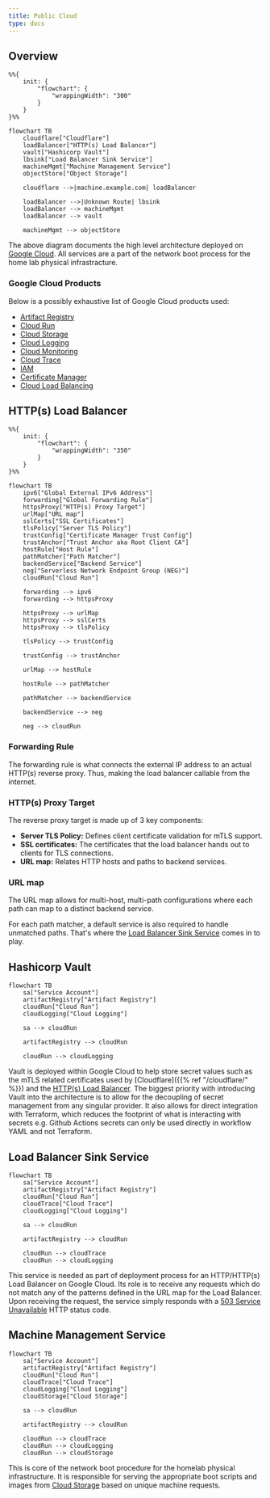 ```yaml
---
title: Public Cloud
type: docs
---
```


## Overview

```mermaid
%%{
    init: {
        "flowchart": {
            "wrappingWidth": "300"
        }
    }
}%%

flowchart TB
    cloudflare["Cloudflare"]
    loadBalancer["HTTP(s) Load Balancer"]
    vault["Hashicorp Vault"]
    lbsink["Load Balancer Sink Service"]
    machineMgmt["Machine Management Service"]
    objectStore["Object Storage"]

    cloudflare -->|machine.example.com| loadBalancer

    loadBalancer -->|Unknown Route| lbsink
    loadBalancer --> machineMgmt
    loadBalancer --> vault

    machineMgmt --> objectStore
```

The above diagram documents the high level architecture deployed on [Google Cloud](https://cloud.google.com).
All services are a part of the network boot process for the home lab physical infrastracture.

### Google Cloud Products

Below is a possibly exhaustive list of Google Cloud products used:

- [Artifact Registry](https://cloud.google.com/artifact-registry/)
- [Cloud Run](https://cloud.google.com/run)
- [Cloud Storage](https://cloud.google.com/storage)
- [Cloud Logging](https://cloud.google.com/logging)
- [Cloud Monitoring](https://cloud.google.com/monitoring)
- [Cloud Trace](https://cloud.google.com/trace)
- [IAM](https://cloud.google.com/security/products/iam)
- [Certificate Manager](https://cloud.google.com/certificate-manager/docs/overview)
- [Cloud Load Balancing](https://cloud.google.com/load-balancing)

## HTTP(s) Load Balancer

```mermaid
%%{
    init: {
        "flowchart": {
            "wrappingWidth": "350"
        }
    }
}%%

flowchart TB
    ipv6["Global External IPv6 Address"]
    forwarding["Global Forwarding Rule"]
    httpsProxy["HTTP(s) Proxy Target"]
    urlMap["URL map"]
    sslCerts["SSL Certificates"]
    tlsPolicy["Server TLS Policy"]
    trustConfig["Certificate Manager Trust Config"]
    trustAnchor["Trust Anchor aka Root Client CA"]
    hostRule["Host Rule"]
    pathMatcher["Path Matcher"]
    backendService["Backend Service"]
    neg["Serverless Network Endpoint Group (NEG)"]
    cloudRun["Cloud Run"]

    forwarding --> ipv6
    forwarding --> httpsProxy

    httpsProxy --> urlMap
    httpsProxy --> sslCerts
    httpsProxy --> tlsPolicy

    tlsPolicy --> trustConfig

    trustConfig --> trustAnchor

    urlMap --> hostRule

    hostRule --> pathMatcher

    pathMatcher --> backendService

    backendService --> neg

    neg --> cloudRun
```

### Forwarding Rule

The forwarding rule is what connects the external IP address to an actual HTTP(s) reverse
proxy. Thus, making the load balancer callable from the internet.

### HTTP(s) Proxy Target

The reverse proxy target is made up of 3 key components:

- **Server TLS Policy:** Defines client certificate validation for mTLS support.
- **SSL certificates:** The certificates that the load balancer hands out to clients for TLS connections.
- **URL map:** Relates HTTP hosts and paths to backend services.

### URL map

The URL map allows for multi-host, multi-path configurations where each path can map
to a distinct backend service.

For each path matcher, a default service is also required to handle unmatched paths. That's
where the [Load Balancer Sink Service](#load-balancer-sink-service) comes in to play.

## Hashicorp Vault

```mermaid
flowchart TB
    sa["Service Account"]
    artifactRegistry["Artifact Registry"]
    cloudRun["Cloud Run"]
    cloudLogging["Cloud Logging"]

    sa --> cloudRun

    artifactRegistry --> cloudRun

    cloudRun --> cloudLogging
```

Vault is deployed within Google Cloud to help store secret values such as the mTLS related
certificates used by [Cloudflare]({{% ref "/cloudflare/" %}}) and the [HTTP(s) Load Balancer](#https-load-balancer).
The biggest priority with introducing Vault into the architecture is to allow for the decoupling
of secret management from any singular provider. It also allows for direct integration with Terraform,
which reduces the footprint of what is interacting with secrets e.g. Github Actions secrets can only
be used directly in workflow YAML and not Terraform.

## Load Balancer Sink Service

```mermaid
flowchart TB
    sa["Service Account"]
    artifactRegistry["Artifact Registry"]
    cloudRun["Cloud Run"]
    cloudTrace["Cloud Trace"]
    cloudLogging["Cloud Logging"]

    sa --> cloudRun

    artifactRegistry --> cloudRun

    cloudRun --> cloudTrace
    cloudRun --> cloudLogging
```

This service is needed as part of deployment process for an HTTP/HTTP(s) Load Balancer on Google Cloud.
Its role is to receive any requests which do not match any of the patterns defined in the URL map for
the Load Balancer. Upon receiving the request, the service simply responds with a [503 Service Unavailable](https://developer.mozilla.org/en-US/docs/Web/HTTP/Status/503)
HTTP status code.

## Machine Management Service

```mermaid
flowchart TB
    sa["Service Account"]
    artifactRegistry["Artifact Registry"]
    cloudRun["Cloud Run"]
    cloudTrace["Cloud Trace"]
    cloudLogging["Cloud Logging"]
    cloudStorage["Cloud Storage"]

    sa --> cloudRun

    artifactRegistry --> cloudRun

    cloudRun --> cloudTrace
    cloudRun --> cloudLogging
    cloudRun --> cloudStorage
```

This is core of the network boot procedure for the homelab physical infrastructure. It is
responsible for serving the appropriate boot scripts and images from [Cloud Storage](https://cloud.google.com/storage)
based on unique machine requests.